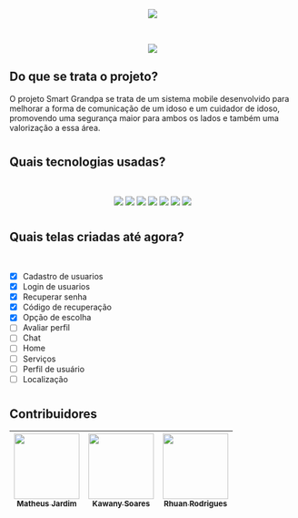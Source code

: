 <p align="center">
  <img src="https://user-images.githubusercontent.com/88352519/219020529-149a739f-abaf-4606-b4c3-02ef3e346d0b.png"/>  
</p>



<br/>
<p align="center">
   <img src="http://img.shields.io/static/v1?label=STATUS&message=EM%20DESENVOLVIMENTO&color=GREEN&style=for-the-badge"/>
</p>


## Do que se trata o projeto?

O projeto Smart Grandpa se trata de um sistema mobile desenvolvido para melhorar a forma de comunicação de um idoso e um cuidador de idoso, promovendo uma segurança maior para ambos os lados e também uma valorização a essa área.

#

## Quais tecnologias usadas?

<br/>

<p align="center">
  <img src="https://img.shields.io/badge/JavaScript-323330?style=for-the-badge&logo=javascript&logoColor=F7DF1E"/>
  <img src="https://img.shields.io/badge/Node.js-43853D?style=for-the-badge&logo=node.js&logoColor=white"/>
  <img src="https://img.shields.io/badge/React_Native-20232A?style=for-the-badge&logo=react&logoColor=61DAFB"/>
  <img src="https://img.shields.io/badge/MongoDB-4EA94B?style=for-the-badge&logo=mongodb&logoColor=white"/>
  <img src="https://img.shields.io/badge/Figma-F24E1E?style=for-the-badge&logo=figma&logoColor=white"/>
  <img src="https://img.shields.io/badge/Insomnia-5849be?style=for-the-badge&logo=Insomnia&logoColor=white"/>
  <img src="https://img.shields.io/badge/npm-CB3837?style=for-the-badge&logo=npm&logoColor=white"/>
  

  
</p>



#



## Quais telas criadas até agora?

<br/>

- [X] Cadastro de usuarios
- [X] Login de usuarios
- [X] Recuperar senha
- [X] Código de recuperação
- [X] Opção de escolha
- [ ] Avaliar perfil
- [ ] Chat
- [ ] Home
- [ ] Serviços
- [ ] Perfil de usuário
- [ ] Localização

#

## Contribuidores


| [<img src="https://avatars.githubusercontent.com/u/88352519?v=4" width=115><br><sub>Matheus Jardim</sub>](https://github.com/Berkinhas) |  [<img src="https://avatars.githubusercontent.com/u/123080479?v=4" width=115><br><sub>Kawany Soares</sub>](https://github.com/KawanySoares) |  [<img src="https://avatars.githubusercontent.com/u/72463957?v=4" width=115><br><sub>Rhuan Rodrigues</sub>](https://github.com/Rhuan-Rodrigues1) |
| :---: | :---: | :---: |
